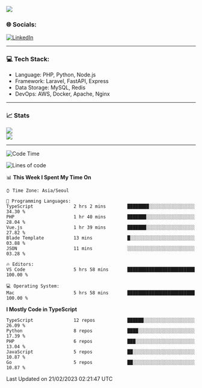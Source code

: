 <!--[![](https://visitcount.itsvg.in/api?id=jin-wk&icon=7&color=12)](https://visitcount.itsvg.in)-->
<!--[![Hits](https://hits.seeyoufarm.com/api/count/incr/badge.svg?url=https%3A%2F%2Fgithub.com%2Fjin-wk&count_bg=%235F625C&title_bg=%23555555&icon=github.svg&icon_color=%23E7E7E7&title=Hits&edge_flat=false)](https://hits.seeyoufarm.com)-->
![](https://komarev.com/ghpvc/?username=jin-wk&color=lightgrey&style=for-the-badge)

### 🌐 Socials:
[![LinkedIn](https://img.shields.io/badge/LinkedIn-%230077B5.svg?logo=linkedin&logoColor=white)](https://linkedin.com/in/jinwook-lee-242625241) 

---

### 💻 Tech Stack:
  - Language: PHP, Python, Node.js
  - Framework: Laravel, FastAPI, Express
  - Data Storage: MySQL, Redis
  - DevOps: AWS, Docker, Apache, Nginx

---

### 📈 Stats
![](https://github-readme-stats.vercel.app/api?username=jin-wk&theme=dark&hide_border=true&include_all_commits=true&count_private=true)<br/>
![](https://github-readme-streak-stats.herokuapp.com/?user=jin-wk&theme=dark&hide_border=true)<br/>

---

<!--START_SECTION:waka-->
![Code Time](http://img.shields.io/badge/Code%20Time-388%20hrs%2017%20mins-blue)

![Lines of code](https://img.shields.io/badge/From%20Hello%20World%20I%27ve%20Written-540%20Thousand%20lines%20of%20code-blue)

📊 **This Week I Spent My Time On** 

```text
⌚︎ Time Zone: Asia/Seoul

💬 Programming Languages: 
TypeScript               2 hrs 2 mins        ████████░░░░░░░░░░░░░░░░░   34.30 % 
PHP                      1 hr 40 mins        ███████░░░░░░░░░░░░░░░░░░   28.04 % 
Vue.js                   1 hr 39 mins        ███████░░░░░░░░░░░░░░░░░░   27.82 % 
Blade Template           13 mins             █░░░░░░░░░░░░░░░░░░░░░░░░   03.88 % 
JSON                     11 mins             ░░░░░░░░░░░░░░░░░░░░░░░░░   03.28 % 

🔥 Editors: 
VS Code                  5 hrs 58 mins       █████████████████████████   100.00 % 

💻 Operating System: 
Mac                      5 hrs 58 mins       █████████████████████████   100.00 % 

```

**I Mostly Code in TypeScript** 

```text
TypeScript               12 repos            ██████░░░░░░░░░░░░░░░░░░░   26.09 % 
Python                   8 repos             ████░░░░░░░░░░░░░░░░░░░░░   17.39 % 
PHP                      6 repos             ███░░░░░░░░░░░░░░░░░░░░░░   13.04 % 
JavaScript               5 repos             ██░░░░░░░░░░░░░░░░░░░░░░░   10.87 % 
Go                       5 repos             ██░░░░░░░░░░░░░░░░░░░░░░░   10.87 % 

```



 Last Updated on 21/02/2023 02:21:47 UTC
<!--END_SECTION:waka-->
